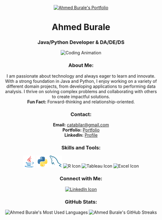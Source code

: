 



<div align="center">

<!-- Portfolio Link with Image -->
<a href="https://ahmedburale.github.io/burale.io/">
  <img src="https://youthincmag.com/wp-content/uploads/2018/09/Tech-in-Education.jpg" alt="Ahmed Burale's Portfolio" width="600">
</a>

<h1>Ahmed Burale</h1>
<h3>Java/Python Developer & DA/DE/DS</h3>

<!-- Coding GIF Image -->
<img alt="Coding Animation" width="300" src="https://cdn.dribbble.com/users/1162077/screenshots/3848914/programmer.gif">

<h3>About Me:</h3>
<strong></strong>I am passionate about technology and always eager to learn and innovate. With a strong foundation in Java and Python, I enjoy working on a variety of different domain projects, from developing applications to performing data analysis. I thrive on solving complex problems and collaborating with others to create impactful solutions.<br>
<strong>Fun Fact:</strong> Forward-thinking and relationship-oriented.<br>

<h3>Contact:</h3>
<strong>Email:</strong> <a href="mailto:catabilar@gmail.com">catabilar@gmail.com</a><br>
<strong>Portfolio:</strong> <a href="https://www.datascienceportfol.io/burale">Portfolio</a><br>
<strong>LinkedIn:</strong> <a href="https://www.linkedin.com/in/ahmed-burale/">Profile</a><br>

<h3>Skills and Tools:</h3>
<!-- Java Icon -->
<img src="https://raw.githubusercontent.com/devicons/devicon/master/icons/java/java-original.svg" alt="Java Icon" width="40" height="40"/>
<!-- Python Icon -->
<img src="https://raw.githubusercontent.com/devicons/devicon/master/icons/python/python-original.svg" alt="Python Icon" width="40" height="40"/>
<!-- SQL Icon -->
<img src="https://raw.githubusercontent.com/devicons/devicon/master/icons/mysql/mysql-original.svg" alt="SQL Icon" width="40" height="40"/>
<!-- R Icon -->
<img src="https://www.r-project.org/logo/Rlogo.png" alt="R Icon" width="40" height="40"/>
<!-- Tableau Icon -->
<img src="https://cdn.worldvectorlogo.com/logos/tableau-software.svg" alt="Tableau Icon" width="40" height="40"/>
<!-- Excel Icon (representing Power Query) -->
<img src="https://img.icons8.com/color/452/microsoft-excel-2019--v1.png" alt="Excel Icon" width="40" height="40"/>

<h3>Connect with Me:</h3>
<a href="https://linkedin.com/in/ahmed-burale" target="_blank">
  <img src="https://raw.githubusercontent.com/rahuldkjain/github-profile-readme-generator/master/src/images/icons/Social/linked-in-alt.svg" alt="LinkedIn Icon" height="30" width="40">
</a>

<h3>GitHub Stats:</h3>
<img src="https://github-readme-stats.vercel.app/api/top-langs?username=ahmedburale&show_icons=true&locale=en&layout=compact" alt="Ahmed Burale's Most Used Languages">
<img src="https://github-readme-streak-stats.herokuapp.com/?user=ahmedburale&" alt="Ahmed Burale's GitHub Streaks">

</div>
